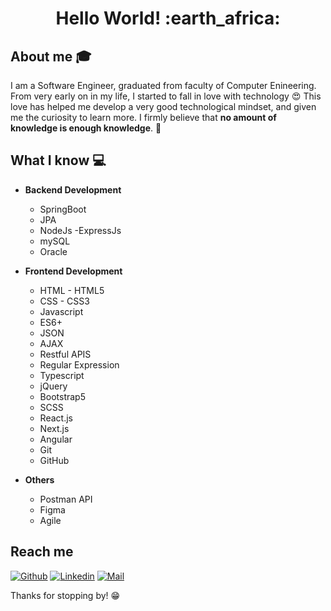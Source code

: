 <h1 align= "center"><b>Hello World! :earth_africa:</b></h1>

<!--
**omarelsayed00/omarelsayed00** is a ✨ _special_ ✨ repository because its `README.md` (this file) appears on your GitHub profile.

Here are some ideas to get you started:

- 🔭 I’m currently working on ...
- 🌱 I’m currently learning ...
- 👯 I’m looking to collaborate on ...
- 🤔 I’m looking for help with ...
- 💬 Ask me about ...
- 📫 How to reach me: ...
- 😄 Pronouns: ...
- ⚡ Fun fact: ...
-->



## About me :mortar_board:
I am a Software Engineer, graduated from faculty of Computer Enineering. From very early on in my life, I started to fall in love with technology 😍 This love has helped me develop a very good technological mindset, and given me the curiosity to learn more. I firmly believe that **no amount of knowledge is enough knowledge**. 🧠

## What I know :computer:
- **Backend Development**
	- SpringBoot
	 - JPA
 	- NodeJs
  	-ExpressJs 
 	- mySQL
 	- Oracle
   
- **Frontend Development**
	- HTML - HTML5
	- CSS - CSS3
	- Javascript
	- ES6+
	- JSON
	- AJAX
	- Restful APIS
	- Regular Expression
	- Typescript
  - jQuery
  - Bootstrap5
  - SCSS
  - React.js
  - Next.js
  - Angular
  - Git
  - GitHub

- **Others**
	-  Postman API
	-  Figma
	-  Agile

## Reach me 
[![Github](https://img.shields.io/github/followers/omarelsayed00?label=Follow&style=social)](https://github.com/omarelsayed00)
[![Linkedin](https://img.shields.io/badge/-Omar%20Elsayed-blue?style=flat-square&logo=linkedin&logoColor=white&link=https://www.linkedin.com/in/omarelsayed00/)](https://www.linkedin.com/in/omarelsayed00/)
[![Mail](https://img.shields.io/badge/-omarelsayed0015@gmail.com-gray?style=flat-square&logo=gmail&logoColor=red&link=https://www.linkedin.com/in/omarelsayed00/)](mailto:omarelsayed0015@gmail.com)

Thanks for stopping by! 😁
